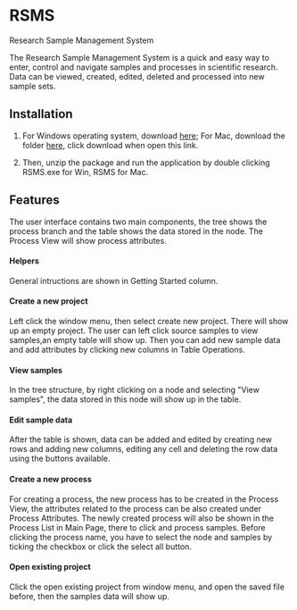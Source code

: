 # RSMS
Research Sample Management System

The Research Sample Management System is a quick and easy way to enter, control and navigate samples and processes in scientific research. Data can be viewed, created, edited, deleted and processed into new sample sets.

## Installation
1. For Windows operating system, download [here](https://drive.google.com/file/d/0B3QPWVqVkHNNLU5QRnBIY3dJY2s/view?usp=sharing);
For Mac, download the folder [here](https://drive.google.com/file/d/0B3QPWVqVkHNNcnBlVEtQUVE0R1k/view?usp=sharing), click download when open this link.

2. Then, unzip the package and run the application by double clicking RSMS.exe for Win, RSMS for Mac.
    


## Features

The user interface contains two main components, the tree shows the process branch and the table shows the data stored in the node. The Process View will show process attributes.

#### Helpers

General intructions are shown in Getting Started column.


#### Create a new project

Left click the window menu, then select create new project. There will show up an empty project. The user can left click source samples to view samples,an empty table will show up. Then you can add new sample data and add attributes by clicking new columns in Table Operations.

#### View samples

In the tree structure, by right clicking on a node and selecting "View samples", the data stored in this node will show up in the table.

#### Edit sample data

After the table is shown, data can be added and edited by creating new rows and adding new columns, editing any cell and deleting the row data using the buttons available.

#### Create a new process

For creating a process, the new process has to be created in the Process View, the attributes related to the process can be also created under Process Attributes. The newly created process will also be shown in the Process List in Main Page, there to click and process samples. Before clicking the process name, you have to select the node and samples by ticking the checkbox or click the select all button.

#### Open existing project

Click the open existing project from window menu, and open the saved file before, then the samples data will show up.
